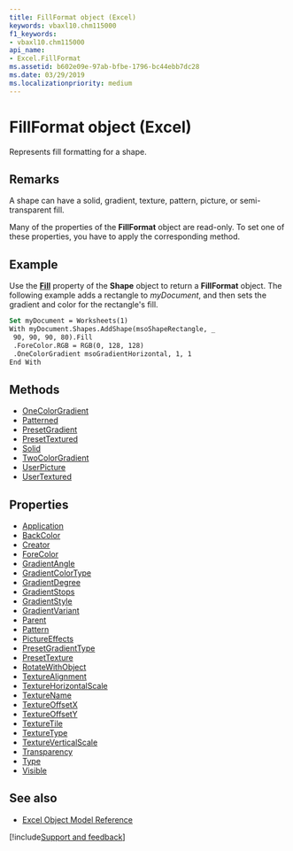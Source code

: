 ```yaml
---
title: FillFormat object (Excel)
keywords: vbaxl10.chm115000
f1_keywords:
- vbaxl10.chm115000
api_name:
- Excel.FillFormat
ms.assetid: b602e09e-97ab-bfbe-1796-bc44ebb7dc28
ms.date: 03/29/2019
ms.localizationpriority: medium
---
```



# FillFormat object (Excel)

Represents fill formatting for a shape.


## Remarks

A shape can have a solid, gradient, texture, pattern, picture, or semi-transparent fill.

Many of the properties of the **FillFormat** object are read-only. To set one of these properties, you have to apply the corresponding method.


## Example

Use the **[Fill](Excel.Shape.Fill.md)** property of the **Shape** object to return a **FillFormat** object. The following example adds a rectangle to _myDocument_, and then sets the gradient and color for the rectangle's fill.

```vb
Set myDocument = Worksheets(1) 
With myDocument.Shapes.AddShape(msoShapeRectangle, _ 
 90, 90, 90, 80).Fill 
 .ForeColor.RGB = RGB(0, 128, 128) 
 .OneColorGradient msoGradientHorizontal, 1, 1 
End With
```


## Methods

- [OneColorGradient](Excel.FillFormat.OneColorGradient.md)
- [Patterned](Excel.FillFormat.Patterned.md)
- [PresetGradient](Excel.FillFormat.PresetGradient.md)
- [PresetTextured](Excel.FillFormat.PresetTextured.md)
- [Solid](Excel.FillFormat.Solid.md)
- [TwoColorGradient](Excel.FillFormat.TwoColorGradient.md)
- [UserPicture](Excel.FillFormat.UserPicture.md)
- [UserTextured](Excel.FillFormat.UserTextured.md)

## Properties

- [Application](Excel.FillFormat.Application.md)
- [BackColor](Excel.FillFormat.BackColor.md)
- [Creator](Excel.FillFormat.Creator.md)
- [ForeColor](Excel.FillFormat.ForeColor.md)
- [GradientAngle](Excel.FillFormat.GradientAngle.md)
- [GradientColorType](Excel.FillFormat.GradientColorType.md)
- [GradientDegree](Excel.FillFormat.GradientDegree.md)
- [GradientStops](Excel.FillFormat.GradientStops.md)
- [GradientStyle](Excel.FillFormat.GradientStyle.md)
- [GradientVariant](Excel.FillFormat.GradientVariant.md)
- [Parent](Excel.FillFormat.Parent.md)
- [Pattern](Excel.FillFormat.Pattern.md)
- [PictureEffects](Excel.FillFormat.PictureEffects.md)
- [PresetGradientType](Excel.FillFormat.PresetGradientType.md)
- [PresetTexture](Excel.FillFormat.PresetTexture.md)
- [RotateWithObject](Excel.FillFormat.RotateWithObject.md)
- [TextureAlignment](Excel.FillFormat.TextureAlignment.md)
- [TextureHorizontalScale](Excel.FillFormat.TextureHorizontalScale.md)
- [TextureName](Excel.FillFormat.TextureName.md)
- [TextureOffsetX](Excel.FillFormat.TextureOffsetX.md)
- [TextureOffsetY](Excel.FillFormat.TextureOffsetY.md)
- [TextureTile](Excel.FillFormat.TextureTile.md)
- [TextureType](Excel.FillFormat.TextureType.md)
- [TextureVerticalScale](Excel.FillFormat.TextureVerticalScale.md)
- [Transparency](Excel.FillFormat.Transparency.md)
- [Type](Excel.FillFormat.Type.md)
- [Visible](Excel.FillFormat.Visible.md)


## See also

- [Excel Object Model Reference](overview/Excel/object-model.md)

[!include[Support and feedback](~/includes/feedback-boilerplate.md)]
